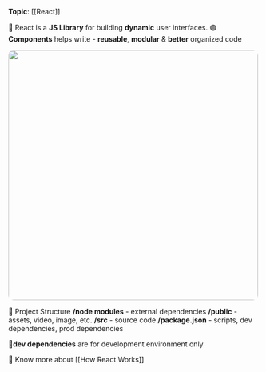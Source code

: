 **Topic**: [[React]]

📌 React is a **JS Library** for building **dynamic** user interfaces.
🟢 **Components**  helps write - **reusable**, **modular** & **better** organized code

<img src="react-tree-server-client-component.png" width=500 style="border-radius: 10px" />

📂 Project Structure
	**/node modules** -      external dependencies
	**/public** -                    assets, video, image, etc.
	**/src** -                          source code
	**/package.json** -         scripts, dev dependencies, prod dependencies  
	
🔴**dev dependencies** are for development environment only

🤔 Know more about  [[How React Works]]